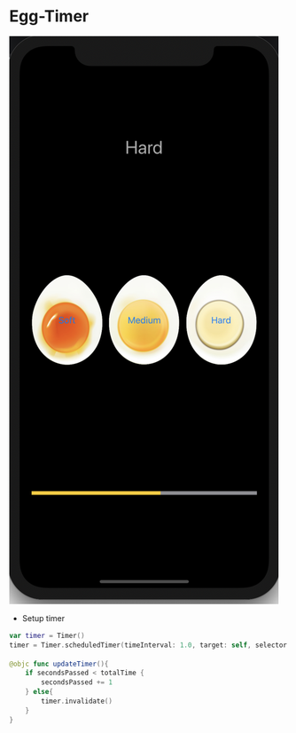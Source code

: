 # Egg-Timer

![Egg timer](image.png?raw=true "EGG TIMER")


* Setup timer 
```swift
var timer = Timer()
timer = Timer.scheduledTimer(timeInterval: 1.0, target: self, selector: #selector(updateTimer), userInfo: nil, repeats: true)

@objc func updateTimer(){
    if secondsPassed < totalTime {
        secondsPassed += 1
    } else{
        timer.invalidate()
    }
}
```
